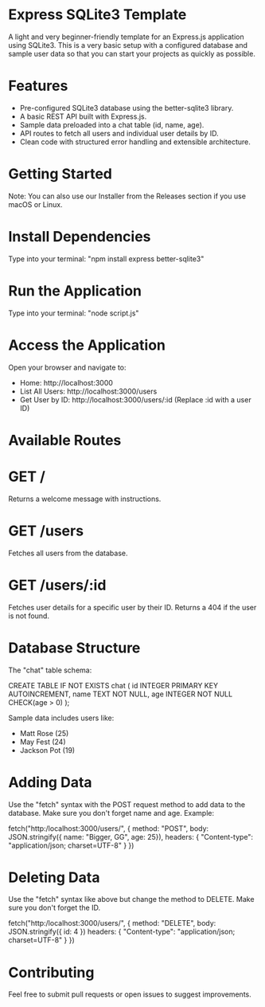 # Express SQLite3 Template
A light and very beginner-friendly template for an Express.js application using SQLite3.
This is a very basic setup with a configured database and sample user data so that you can start your projects as quickly as possible.

# Features
- Pre-configured SQLite3 database using the better-sqlite3 library.
- A basic REST API built with Express.js.
- Sample data preloaded into a chat table (id, name, age).
- API routes to fetch all users and individual user details by ID.
- Clean code with structured error handling and extensible architecture.

# Getting Started
Note: You can also use our Installer from the Releases section if you use macOS or Linux.
# Install Dependencies
Type into your terminal: "npm install express better-sqlite3"
# Run the Application
Type into your terminal: "node script.js"

# Access the Application
Open your browser and navigate to:
- Home: http://localhost:3000
- List All Users: http://localhost:3000/users
- Get User by ID: http://localhost:3000/users/:id (Replace :id with a user ID)

# Available Routes
# GET /
Returns a welcome message with instructions.
# GET /users
Fetches all users from the database.
# GET /users/:id
Fetches user details for a specific user by their ID. Returns a 404 if the user is not found.

# Database Structure
The "chat" table schema:

CREATE TABLE IF NOT EXISTS chat (
    id INTEGER PRIMARY KEY AUTOINCREMENT,
    name TEXT NOT NULL,
    age INTEGER NOT NULL CHECK(age > 0)
);

Sample data includes users like:
- Matt Rose (25)
- May Fest (24)
- Jackson Pot (19)

# Adding Data
Use the "fetch" syntax with the POST request method to add data to the database. Make sure you don't forget name and age.
Example:

fetch("http:/localhost:3000/users/", {
    method: "POST",
    body: JSON.stringify({
        name: "Bigger, GG",
        age: 25}),
    headers: {
        "Content-type": "application/json; charset=UTF-8"
    }
})

# Deleting Data
Use the "fetch" syntax like above but change the method to DELETE. Make sure you don't forget the ID.

fetch("http:/localhost:3000/users/", {
    method: "DELETE",
    body: JSON.stringify({
        id: 4
    })
    headers: {
        "Content-type": "application/json; charset=UTF-8"
    }
})

# Contributing
Feel free to submit pull requests or open issues to suggest improvements.
